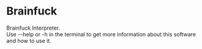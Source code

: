 # Brainfuck
 Brainfuck Interpreter.<br>
 Use --help or -h in the terminal to get more information about this software and how to use it.
